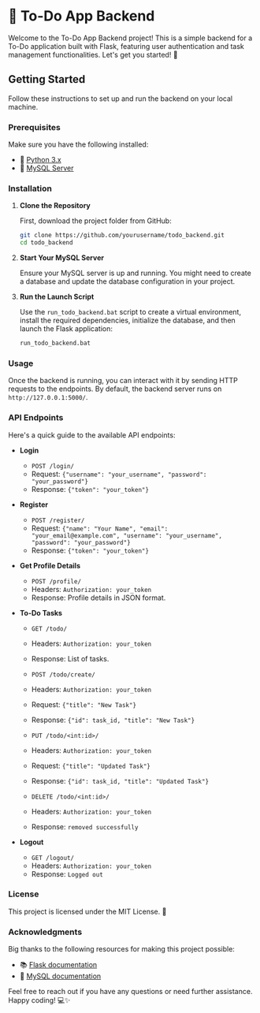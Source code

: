 # 📝 To-Do App Backend

Welcome to the To-Do App Backend project! This is a simple backend for a To-Do application built with Flask, featuring user authentication and task management functionalities. Let's get you started! 🚀

## Getting Started

Follow these instructions to set up and run the backend on your local machine.

### Prerequisites

Make sure you have the following installed:
- 🐍 [Python 3.x](https://www.python.org/downloads/)
- 🐬 [MySQL Server](https://dev.mysql.com/downloads/mysql/)

### Installation

1. **Clone the Repository**

    First, download the project folder from GitHub:

    ```sh
    git clone https://github.com/yourusername/todo_backend.git
    cd todo_backend
    ```

2. **Start Your MySQL Server**

    Ensure your MySQL server is up and running. You might need to create a database and update the database configuration in your project.

3. **Run the Launch Script**

    Use the `run_todo_backend.bat` script to create a virtual environment, install the required dependencies, initialize the database, and then launch the Flask application:

    ```sh
    run_todo_backend.bat
    ```

### Usage

Once the backend is running, you can interact with it by sending HTTP requests to the endpoints. By default, the backend server runs on `http://127.0.0.1:5000/`.

### API Endpoints

Here's a quick guide to the available API endpoints:

- **Login**
    - `POST /login/`
    - Request: `{"username": "your_username", "password": "your_password"}`
    - Response: `{"token": "your_token"}`

- **Register**
    - `POST /register/`
    - Request: `{"name": "Your Name", "email": "your_email@example.com", "username": "your_username", "password": "your_password"}`
    - Response: `{"token": "your_token"}`

- **Get Profile Details**
    - `POST /profile/`
    - Headers: `Authorization: your_token`
    - Response: Profile details in JSON format.

- **To-Do Tasks**
    - `GET /todo/`
    - Headers: `Authorization: your_token`
    - Response: List of tasks.

    - `POST /todo/create/`
    - Headers: `Authorization: your_token`
    - Request: `{"title": "New Task"}`
    - Response: `{"id": task_id, "title": "New Task"}`

    - `PUT /todo/<int:id>/`
    - Headers: `Authorization: your_token`
    - Request: `{"title": "Updated Task"}`
    - Response: `{"id": task_id, "title": "Updated Task"}`

    - `DELETE /todo/<int:id>/`
    - Headers: `Authorization: your_token`
    - Response: `removed successfully`

- **Logout**
    - `GET /logout/`
    - Headers: `Authorization: your_token`
    - Response: `Logged out`

### License

This project is licensed under the MIT License. 📜

### Acknowledgments

Big thanks to the following resources for making this project possible:
- 📚 [Flask documentation](https://flask.palletsprojects.com/)
- 📘 [MySQL documentation](https://dev.mysql.com/doc/)

Feel free to reach out if you have any questions or need further assistance. Happy coding! 💻✨
